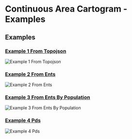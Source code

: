 # Continuous Area Cartogram - Examples

## Examples

### [Example 1 From Topojson](examples/example_1_from_topojson)

![Example 1 From Topojson](examples/example_1_from_topojson/output/animated.gif)

### [Example 2 From Ents](examples/example_2_from_ents)

![Example 2 From Ents](examples/example_2_from_ents/output/animated.gif)

### [Example 3 From Ents By Population](examples/example_3_from_ents_by_population)

![Example 3 From Ents By Population](examples/example_3_from_ents_by_population/output/animated.gif)

### [Example 4 Pds](examples/example_4_pds)

![Example 4 Pds](examples/example_4_pds/output/animated.gif)
